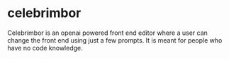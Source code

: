 # celebrimbor
Celebrimbor is an openai powered front end editor where a user can change the front end using just a few prompts. It is meant for people who have no code knowledge.
